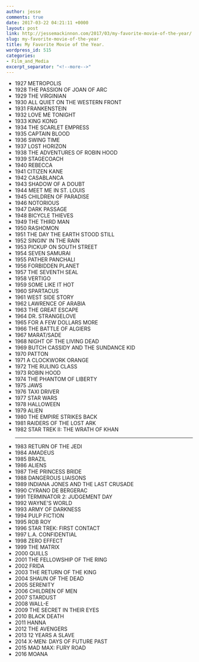 ```yaml
---
author: jesse
comments: true
date: 2017-03-22 04:21:11 +0000
layout: post
link: http://jessemackinnon.com/2017/03/my-favorite-movie-of-the-year/
slug: my-favorite-movie-of-the-year
title: My Favorite Movie of the Year.
wordpress_id: 515
categories:
- Film_and_Media
excerpt_separator: "<!--more-->"
---
```


<!--more-->
<ul class="list--no-bullet">
  <li>1927 METROPOLIS</li>
  <li>1928 THE PASSION OF JOAN OF ARC</li>
  <li>1929 THE VIRGINIAN</li>
  <li>1930 ALL QUIET ON THE WESTERN FRONT</li>
  <li>1931 FRANKENSTEIN</li>
  <li>1932 LOVE ME TONIGHT</li>
  <li>1933 KING KONG</li>
  <li>1934 THE SCARLET EMPRESS</li>
  <li>1935 CAPTAIN BLOOD</li>
  <li>1936 SWING TIME</li>
  <li>1937 LOST HORIZON</li>
  <li>1938 THE ADVENTURES OF ROBIN HOOD
  <li>1939 STAGECOACH
  <li>1940 REBECCA
  <li>1941 CITIZEN KANE
  <li>1942 CASABLANCA
  <li>1943 SHADOW OF A DOUBT
  <li>1944 MEET ME IN ST. LOUIS
  <li>1945 CHILDREN OF PARADISE
  <li>1946 NOTORIOUS
  <li>1947 DARK PASSAGE
  <li>1948 BICYCLE THIEVES
  <li>1949 THE THIRD MAN
  <li>1950 RASHOMON
  <li>1951 THE DAY THE EARTH STOOD STILL
  <li>1952 SINGIN' IN THE RAIN
  <li>1953 PICKUP ON SOUTH STREET
  <li>1954 SEVEN SAMURAI
  <li>1955 PATHER PANCHALI
  <li>1956 FORBIDDEN PLANET
  <li>1957 THE SEVENTH SEAL
  <li>1958 VERTIGO
  <li>1959 SOME LIKE IT HOT
  <li>1960 SPARTACUS
  <li>1961 WEST SIDE STORY
  <li>1962 LAWRENCE OF ARABIA
  <li>1963 THE GREAT ESCAPE
  <li>1964 DR. STRANGELOVE
  <li>1965 FOR A FEW DOLLARS MORE
  <li>1966 THE BATTLE OF ALGIERS
  <li>1967 MARAT/SADE
  <li>1968 NIGHT OF THE LIVING DEAD
  <li>1969 BUTCH CASSIDY AND THE SUNDANCE KID
  <li>1970 PATTON
  <li>1971 A CLOCKWORK ORANGE
  <li>1972 THE RULING CLASS
  <li>1973 ROBIN HOOD
  <li>1974 THE PHANTOM OF LIBERTY
  <li>1975 JAWS
  <li>1976 TAXI DRIVER
  <li>1977 STAR WARS
  <li>1978 HALLOWEEN
  <li>1979 ALIEN
  <li>1980 THE EMPIRE STRIKES BACK
  <li>1981 RAIDERS OF THE LOST ARK
  <li>1982 STAR TREK II: THE WRATH OF KHAN</li>


  <hr>
  <li>1983 RETURN OF THE JEDI
  <li>1984 AMADEUS
  <li>1985 BRAZIL
  <li>1986 ALIENS
  <li>1987 THE PRINCESS BRIDE
  <li>1988 DANGEROUS LIAISONS
  <li>1989 INDIANA JONES AND THE LAST CRUSADE
  <li>1990 CYRANO DE BERGERAC
  <li>1991 TERMINATOR 2: JUDGEMENT DAY
  <li>1992 WAYNE'S WORLD
  <li>1993 ARMY OF DARKNESS
  <li>1994 PULP FICTION
  <li>1995 ROB ROY
  <li>1996 STAR TREK: FIRST CONTACT
  <li>1997 L.A. CONFIDENTIAL
  <li>1998 ZERO EFFECT
  <li>1999 THE MATRIX
  <li>2000 QUILLS
  <li>2001 THE FELLOWSHIP OF THE RING
  <li>2002 FRIDA
  <li>2003 THE RETURN OF THE KING
  <li>2004 SHAUN OF THE DEAD
  <li>2005 SERENITY
  <li>2006 CHILDREN OF MEN
  <li>2007 STARDUST
  <li>2008 WALL-E
  <li>2009 THE SECRET IN THEIR EYES
  <li>2010 BLACK DEATH
  <li>2011 HANNA
  <li>2012 THE AVENGERS
  <li>2013 12 YEARS A SLAVE
  <li>2014 X-MEN: DAYS OF FUTURE PAST
  <li>2015 MAD MAX: FURY ROAD
  <li>2016 MOANA</li>
